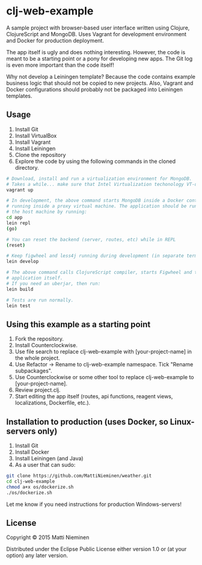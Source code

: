 # clj-web-example

A sample project with browser-based user interface written using Clojure,
ClojureScript and MongoDB. Uses Vagrant for development environment and
Docker for production deployment.

The app itself is ugly and does nothing interesting. However, the code is meant
to be a starting point or a pony for developing new apps. The Git log is even
more important than the code itself!

Why not develop a Leiningen template? Because the code contains example
business logic that should not be copied to new projects. Also, Vagrant and
Docker configurations should probably not be packaged into Leiningen templates.

## Usage

1. Install Git
2. Install VirtualBox
3. Install Vagrant
4. Install Leiningen
5. Clone the repository
6. Explore the code by using the following commands in the cloned directory.

```bash
# Download, install and run a virtualization environment for MongoDB.
# Takes a while... make sure that Intel Virtualization techonology VT-d is on.
vagrant up

# In development, the above command starts MongoDB inside a Docker container
# running inside a proxy virtual machine. The application should be run at
# the host machine by running:
cd app
lein repl
(go)

# You can reset the backend (server, routes, etc) while in REPL
(reset)

# Keep figwheel and less4j running during development (in separate terminal).
lein develop

# The above command calls ClojureScript compiler, starts Figwheel and the
# application itself.
# If you need an uberjar, then run:
lein build

# Tests are run normally.
lein test
```

## Using this example as a starting point

1. Fork the repository.
2. Install Counterclockwise.
3. Use file search to replace clj-web-example with [your-project-name] in the
whole project.
4. Use Refactor -> Rename to clj-web-example namespace. Tick
"Rename subpackages".
5. Use Counterclockwise or some other tool to replace clj-web-example to
[your-project-name].
6. Review project.clj.
7. Start editing the app itself (routes, api functions, reagent views,
  localizations, Dockerfile, etc.).

## Installation to production (uses Docker, so Linux-servers only)

1. Install Git
2. Install Docker
3. Install Leiningen (and Java)
3. As a user that can sudo:

```bash
git clone https://github.com/MattiNieminen/weather.git
cd clj-web-example
chmod a+x os/dockerize.sh
./os/dockerize.sh
```

Let me know if you need instructions for production Windows-servers!

## License

Copyright © 2015 Matti Nieminen

Distributed under the Eclipse Public License either version 1.0 or (at
your option) any later version.
